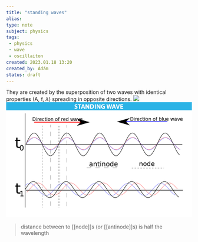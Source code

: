 ```yaml
---
title: "standing waves"
alias: 
type: note
subject: physics
tags:
 - physics
 - wave
 - oscillaiton
created: 2023.01.18 13:20
created_by: Ádám
status: draft 
---
```

They are created by the superposition of two waves with identical properties (A, f, $\lambda$) spreading in opposite directions.
![](https://upload.wikimedia.org/wikipedia/commons/thumb/7/7d/Standing_wave_2.gif/640px-Standing_wave_2.gif)![](Pasted%20image%2020230123141521.png)
>distance between to [[node]]s (or [[antinode]]s) is half the wavelength